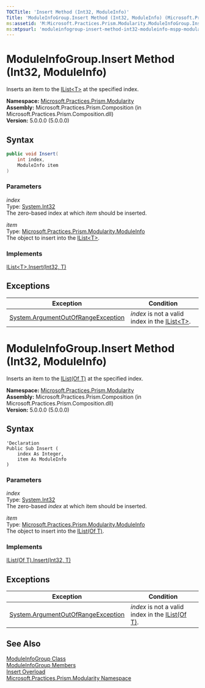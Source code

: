 ```yaml
---
TOCTitle: 'Insert Method (Int32, ModuleInfo)'
Title: 'ModuleInfoGroup.Insert Method (Int32, ModuleInfo) (Microsoft.Practices.Prism.Modularity)'
ms:assetid: 'M:Microsoft.Practices.Prism.Modularity.ModuleInfoGroup.Insert(System.Int32,Microsoft.Practices.Prism.Modularity.ModuleInfo)'
ms:mtpsurl: 'moduleinfogroup-insert-method-int32-moduleinfo-mspp-modularity.md'
---
```


# ModuleInfoGroup.Insert Method (Int32, ModuleInfo)

Inserts an item to the [IList&lt;T&gt;](http://msdn.microsoft.com/en-us/library/5y536ey6) at the specified index.

**Namespace:** [Microsoft.Practices.Prism.Modularity](/patterns-practices/reference/mspp-modularity-namespace)  
**Assembly:** Microsoft.Practices.Prism.Composition (in Microsoft.Practices.Prism.Composition.dll)  
**Version:** 5.0.0.0 (5.0.0.0)

## Syntax

```C#
public void Insert(
	int index,
	ModuleInfo item
)
```

### Parameters

*index*    
Type: [System.Int32](http://msdn.microsoft.com/en-us/library/td2s409d)  
The zero-based index at which *item* should be inserted.

*item*    
Type: [Microsoft.Practices.Prism.Modularity.ModuleInfo](/patterns-practices/reference/moduleinfo-class-mspp-modularity)  
The object to insert into the [IList&lt;T&gt;](http://msdn.microsoft.com/en-us/library/5y536ey6).

### Implements

[IList&lt;T&gt;.Insert(Int32, T)](http://msdn.microsoft.com/en-us/library/8zsfbxz8)

## Exceptions


| Exception                                                                                   | Condition                                                                                                             |
|---------------------------------------------------------------------------------------------|-----------------------------------------------------------------------------------------------------------------------|
| [System.ArgumentOutOfRangeException](http://msdn.microsoft.com/en-us/library/8xt94y6e) | *index* is not a valid index in the [IList&lt;T&gt;](http://msdn.microsoft.com/en-us/library/5y536ey6). |


# ModuleInfoGroup.Insert Method (Int32, ModuleInfo)

Inserts an item to the [IList(Of T)](http://msdn.microsoft.com/en-us/library/5y536ey6) at the specified index.

**Namespace:** [Microsoft.Practices.Prism.Modularity](/patterns-practices/reference/mspp-modularity-namespace)  
**Assembly:** Microsoft.Practices.Prism.Composition (in Microsoft.Practices.Prism.Composition.dll)  
**Version:** 5.0.0.0 (5.0.0.0)

## Syntax

```VB
'Declaration
Public Sub Insert ( 
	index As Integer,
	item As ModuleInfo
)
```

### Parameters

*index*  
Type: [System.Int32](http://msdn.microsoft.com/en-us/library/td2s409d)  
The zero-based *index* at which item should be inserted.

*item*    
Type: [Microsoft.Practices.Prism.Modularity.ModuleInfo](/patterns-practices/reference/moduleinfo-class-mspp-modularity)  
The object to insert into the [IList(Of T)](http://msdn.microsoft.com/en-us/library/5y536ey6).

### Implements

[IList(Of T).Insert(Int32, T)](http://msdn.microsoft.com/en-us/library/8zsfbxz8)

## Exceptions


| Exception                                                                                   | Condition                                                                                                             |
|---------------------------------------------------------------------------------------------|-----------------------------------------------------------------------------------------------------------------------|
| [System.ArgumentOutOfRangeException](http://msdn.microsoft.com/en-us/library/8xt94y6e) | *index* is not a valid index in the [IList(Of T)](http://msdn.microsoft.com/en-us/library/5y536ey6). |




## See Also

[ModuleInfoGroup Class](/patterns-practices/reference/moduleinfogroup-class-mspp-modularity)  
[ModuleInfoGroup Members](/patterns-practices/reference/moduleinfogroup-members-mspp-modularity)  
[Insert Overload](/patterns-practices/reference/moduleinfogroup-insert-method-mspp-modularity)  
[Microsoft.Practices.Prism.Modularity Namespace](/patterns-practices/reference/mspp-modularity-namespace)  